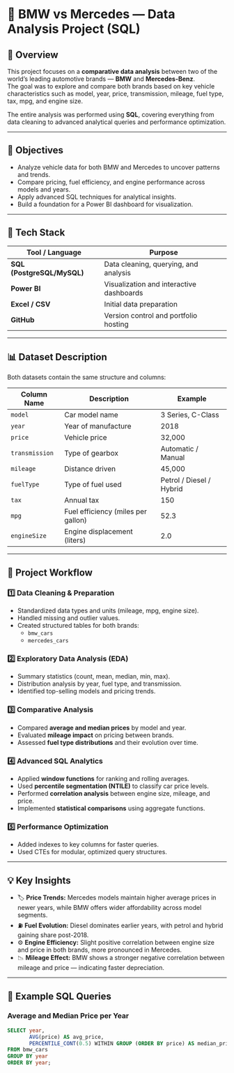 # 🚗 BMW vs Mercedes — Data Analysis Project (SQL)

## 📖 Overview
This project focuses on a **comparative data analysis** between two of the world’s leading automotive brands — **BMW** and **Mercedes-Benz**.  
The goal was to explore and compare both brands based on key vehicle characteristics such as model, year, price, transmission, mileage, fuel type, tax, mpg, and engine size.

The entire analysis was performed using **SQL**, covering everything from data cleaning to advanced analytical queries and performance optimization.

---

## 🧠 Objectives
- Analyze vehicle data for both BMW and Mercedes to uncover patterns and trends.
- Compare pricing, fuel efficiency, and engine performance across models and years.
- Apply advanced SQL techniques for analytical insights.
- Build a foundation for a Power BI dashboard for visualization.

---

## 🧰 Tech Stack
| Tool / Language | Purpose |
|------------------|----------|
| **SQL (PostgreSQL/MySQL)** | Data cleaning, querying, and analysis |
| **Power BI** | Visualization and interactive dashboards |
| **Excel / CSV** | Initial data preparation |
| **GitHub** | Version control and portfolio hosting |

---

## 📊 Dataset Description
Both datasets contain the same structure and columns:

| Column Name | Description | Example |
|--------------|--------------|----------|
| `model` | Car model name | 3 Series, C-Class |
| `year` | Year of manufacture | 2018 |
| `price` | Vehicle price | 32,000 |
| `transmission` | Type of gearbox | Automatic / Manual |
| `mileage` | Distance driven | 45,000 |
| `fuelType` | Type of fuel used | Petrol / Diesel / Hybrid |
| `tax` | Annual tax | 150 |
| `mpg` | Fuel efficiency (miles per gallon) | 52.3 |
| `engineSize` | Engine displacement (liters) | 2.0 |

---

## 🧩 Project Workflow
### 1️⃣ Data Cleaning & Preparation
- Standardized data types and units (mileage, mpg, engine size).
- Handled missing and outlier values.
- Created structured tables for both brands:
  - `bmw_cars`
  - `mercedes_cars`

### 2️⃣ Exploratory Data Analysis (EDA)
- Summary statistics (count, mean, median, min, max).
- Distribution analysis by year, fuel type, and transmission.
- Identified top-selling models and pricing trends.

### 3️⃣ Comparative Analysis
- Compared **average and median prices** by model and year.
- Evaluated **mileage impact** on pricing between brands.
- Assessed **fuel type distributions** and their evolution over time.

### 4️⃣ Advanced SQL Analytics
- Applied **window functions** for ranking and rolling averages.
- Used **percentile segmentation (NTILE)** to classify car price levels.
- Performed **correlation analysis** between engine size, mileage, and price.
- Implemented **statistical comparisons** using aggregate functions.

### 5️⃣ Performance Optimization
- Added indexes to key columns for faster queries.
- Used CTEs for modular, optimized query structures.

---

## 💡 Key Insights
- 🏷️ **Price Trends:** Mercedes models maintain higher average prices in newer years, while BMW offers wider affordability across model segments.  
- ⛽ **Fuel Evolution:** Diesel dominates earlier years, with petrol and hybrid gaining share post-2018.  
- ⚙️ **Engine Efficiency:** Slight positive correlation between engine size and price in both brands, more pronounced in Mercedes.  
- 📉 **Mileage Effect:** BMW shows a stronger negative correlation between mileage and price — indicating faster depreciation.

---

## 🧮 Example SQL Queries

### Average and Median Price per Year
```sql
SELECT year,
       AVG(price) AS avg_price,
       PERCENTILE_CONT(0.5) WITHIN GROUP (ORDER BY price) AS median_price
FROM bmw_cars
GROUP BY year
ORDER BY year;

